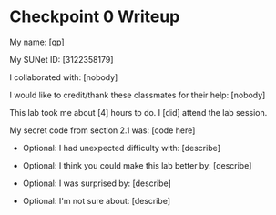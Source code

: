 Checkpoint 0 Writeup
====================

My name: [qp]

My SUNet ID: [3122358179]

I collaborated with: [nobody]

I would like to credit/thank these classmates for their help: [nobody]

This lab took me about [4] hours to do. I [did] attend the lab session.

My secret code from section 2.1 was: [code here]

- Optional: I had unexpected difficulty with: [describe]

- Optional: I think you could make this lab better by: [describe]

- Optional: I was surprised by: [describe]

- Optional: I'm not sure about: [describe]
